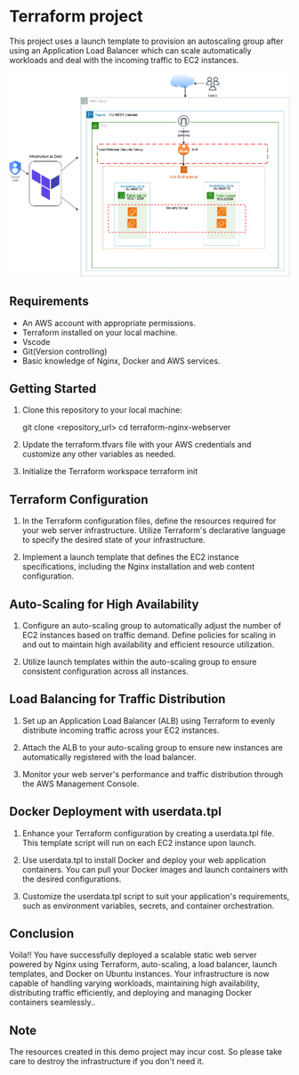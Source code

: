 # Terraform project

This project uses a launch template to provision an autoscaling group after using an Application Load Balancer which can scale automatically workloads and deal with the incoming traffic to EC2 instances. 

![Alt text](<static-webserver.drawio (2).png>)

## Requirements
- An AWS account with appropriate permissions.
- Terraform installed on your local machine.
- Vscode
- Git(Version controlling)
- Basic knowledge of Nginx, Docker and AWS services.

## Getting Started
1. Clone this repository to your local machine:

    git clone <repository_url>
    cd terraform-nginx-webserver
2. Update the terraform.tfvars file with your AWS credentials and customize any other variables as needed.
3. Initialize the Terraform workspace
    terraform init

## Terraform Configuration
1. In the Terraform configuration files, define the resources required for your web server infrastructure. Utilize Terraform's declarative language to specify the desired state of your infrastructure.

2. Implement a launch template that defines the EC2 instance specifications, including the Nginx installation and web content configuration.
   
## Auto-Scaling for High Availability
1. Configure an auto-scaling group to automatically adjust the number of EC2 instances based on traffic demand. Define policies for scaling in and out to maintain high availability and efficient resource utilization.

2. Utilize launch templates within the auto-scaling group to ensure consistent configuration across all instances.

## Load Balancing for Traffic Distribution
1. Set up an Application Load Balancer (ALB) using Terraform to evenly distribute incoming traffic across your EC2 instances.

2. Attach the ALB to your auto-scaling group to ensure new instances are automatically registered with the load balancer.

3. Monitor your web server's performance and traffic distribution through the AWS Management Console.

## Docker Deployment with userdata.tpl
1. Enhance your Terraform configuration by creating a userdata.tpl file. This template script will run on each EC2 instance upon launch.

2. Use userdata.tpl to install Docker and deploy your web application containers. You can pull your Docker images and launch containers with the desired configurations.

3. Customize the userdata.tpl script to suit your application's requirements, such as environment variables, secrets, and container orchestration.
   
## Conclusion
Voila!! You have successfully deployed a scalable static web server powered by Nginx using Terraform, auto-scaling, a load balancer, launch templates, and Docker on Ubuntu instances. Your infrastructure is now capable of handling varying workloads, maintaining high availability, distributing traffic efficiently, and deploying and managing Docker containers seamlessly..

## Note
The resources created in this demo project may incur cost. So please take care to destroy the infrastructure if you don't need it.


